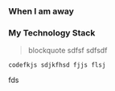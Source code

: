 

### When I am away
### My Technology Stack

> blockquote
sdfsf
sdfsdf


`codefkjs sdjkfhsd fjjs flsj`

fds
